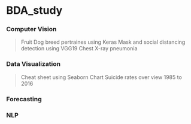 # BDA_study

### Computer Vision
>  Fruit 
>  Dog breed pertraines using Keras
>  Mask and social distancing detection using VGG19
>  Chest X-ray pneumonia

### Data Visualization
>  Cheat sheet using Seaborn Chart
>  Suicide rates over view 1985 to 2016 

### Forecasting
>  
> 
### NLP

